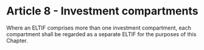 # Article 8 - Investment compartments


Where an ELTIF comprises more than one investment compartment, each compartment shall be regarded as a separate ELTIF for the purposes of this Chapter.
